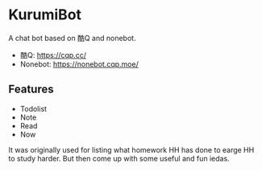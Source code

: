 # KurumiBot
A chat bot based on 酷Q and nonebot.
- 酷Q: https://cqp.cc/
- Nonebot: https://nonebot.cqp.moe/

## Features
- Todolist
- Note
- Read
- Now

It was originally used for listing what homework HH has done to earge HH to study harder. 
But then come up with some useful and fun iedas.
